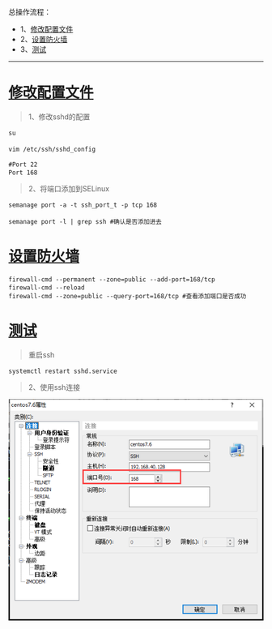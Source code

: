 总操作流程：
- 1、[修改配置文件](#Linux-01)
- 2、[设置防火墙](#Linux-02)
- 3、[测试](#Linux-03)

***

# <a name="Linux-01" href="#" >修改配置文件</a>

>1、修改sshd的配置

```
su

vim /etc/ssh/sshd_config
```

```
#Port 22
Port 168 
```

> 2、将端口添加到SELinux

```
semanage port -a -t ssh_port_t -p tcp 168

semanage port -l | grep ssh #确认是否添加进去
```

# <a name="Linux-02" href="#" >设置防火墙</a>

```
firewall-cmd --permanent --zone=public --add-port=168/tcp
firewall-cmd --reload
firewall-cmd --zone=public --query-port=168/tcp #查看添加端口是否成功
```

# <a name="Linux-03" href="#" >测试</a>

> 重启ssh

```
systemctl restart sshd.service 
```

> 2、使用ssh连接

![](image/3-1.png)